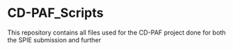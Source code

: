 # CD-PAF_Scripts
This repository contains all files used for the CD-PAF project done for both the SPIE submission and further 
